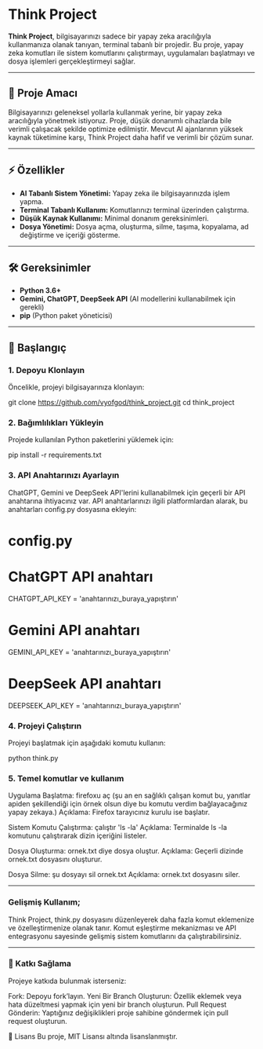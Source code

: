 # Think Project

**Think Project**, bilgisayarınızı sadece bir yapay zeka aracılığıyla kullanmanıza olanak tanıyan, terminal tabanlı bir projedir. Bu proje, yapay zeka komutları ile sistem komutlarını çalıştırmayı, uygulamaları başlatmayı ve dosya işlemleri gerçekleştirmeyi sağlar.

---

## 🚀 Proje Amacı

Bilgisayarınızı geleneksel yollarla kullanmak yerine, bir yapay zeka aracılığıyla yönetmek istiyoruz. Proje, düşük donanımlı cihazlarda bile verimli çalışacak şekilde optimize edilmiştir. Mevcut AI ajanlarının yüksek kaynak tüketimine karşı, Think Project daha hafif ve verimli bir çözüm sunar.

---

## ⚡️ Özellikler

- **AI Tabanlı Sistem Yönetimi:** Yapay zeka ile bilgisayarınızda işlem yapma.
- **Terminal Tabanlı Kullanım:** Komutlarınızı terminal üzerinden çalıştırma.
- **Düşük Kaynak Kullanımı:** Minimal donanım gereksinimleri.
- **Dosya Yönetimi:** Dosya açma, oluşturma, silme, taşıma, kopyalama, ad değiştirme ve içeriği gösterme.

---

## 🛠️ Gereksinimler

- **Python 3.6+**
- **Gemini, ChatGPT, DeepSeek API** (AI modellerini kullanabilmek için gerekli)
- **pip** (Python paket yöneticisi)

---

## 🔧 Başlangıç

### 1. Depoyu Klonlayın

Öncelikle, projeyi bilgisayarınıza klonlayın:

git clone https://github.com/vyofgod/think_project.git
cd think_project

### 2. Bağımlılıkları Yükleyin

Projede kullanılan Python paketlerini yüklemek için:

pip install -r requirements.txt

### 3. API Anahtarınızı Ayarlayın

ChatGPT, Gemini ve DeepSeek API'lerini kullanabilmek için geçerli bir API anahtarına ihtiyacınız var. API anahtarlarınızı ilgili platformlardan alarak, bu anahtarları config.py dosyasına ekleyin:

# config.py

# ChatGPT API anahtarı
CHATGPT_API_KEY = 'anahtarınızı_buraya_yapıştırın'

# Gemini API anahtarı
GEMINI_API_KEY = 'anahtarınızı_buraya_yapıştırın'

# DeepSeek API anahtarı
DEEPSEEK_API_KEY = 'anahtarınızı_buraya_yapıştırın'

### 4. Projeyi Çalıştırın

Projeyi başlatmak için aşağıdaki komutu kullanın:

python think.py

### 5. Temel komutlar ve kullanım

Uygulama Başlatma: firefoxu aç (şu an en sağlıklı çalışan komut bu, yanıtlar apiden şekillendiği için örnek olsun diye bu komutu verdim bağlayacağınız yapay zekaya.)
Açıklama: Firefox tarayıcınız kurulu ise başlatır.

Sistem Komutu Çalıştırma: çalıştır 'ls -la'
Açıklama: Terminalde ls -la komutunu çalıştırarak dizin içeriğini listeler.

Dosya Oluşturma: ornek.txt diye dosya oluştur.
Açıklama: Geçerli dizinde ornek.txt dosyasını oluşturur.

Dosya Silme: şu dosyayı sil ornek.txt
Açıklama: ornek.txt dosyasını siler.

---

### Gelişmiş Kullanım;
Think Project, think.py dosyasını düzenleyerek daha fazla komut eklemenize ve özelleştirmenize olanak tanır. Komut eşleştirme mekanizması ve API entegrasyonu sayesinde gelişmiş sistem komutlarını da çalıştırabilirsiniz.

---


### 🤝 Katkı Sağlama
Projeye katkıda bulunmak isterseniz:

Fork: Depoyu fork’layın.
Yeni Bir Branch Oluşturun: Özellik eklemek veya hata düzeltmesi yapmak için yeni bir branch oluşturun.
Pull Request Gönderin: Yaptığınız değişiklikleri proje sahibine göndermek için pull request oluşturun.

📜 Lisans
Bu proje, MIT Lisansı altında lisanslanmıştır.
